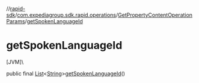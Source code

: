 //[rapid-sdk](../../../index.md)/[com.expediagroup.sdk.rapid.operations](../index.md)/[GetPropertyContentOperationParams](index.md)/[getSpokenLanguageId](get-spoken-language-id.md)

# getSpokenLanguageId

[JVM]\

public final [List](https://docs.oracle.com/javase/8/docs/api/java/util/List.html)&lt;[String](https://docs.oracle.com/javase/8/docs/api/java/lang/String.html)&gt;[getSpokenLanguageId](get-spoken-language-id.md)()
